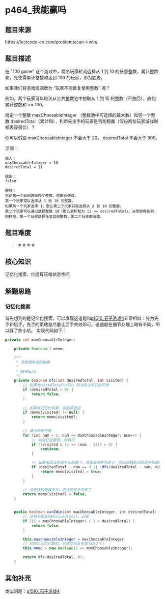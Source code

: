 # p464_我能赢吗
## 题目来源
https://leetcode-cn.com/problems/can-i-win/
## 题目描述

在 "100 game" 这个游戏中，两名玩家轮流选择从 1 到 10 的任意整数，累计整数和，先使得累计整数和达到 100 的玩家，即为胜者。

如果我们将游戏规则改为 “玩家不能重复使用整数” 呢？

例如，两个玩家可以轮流从公共整数池中抽取从 1 到 15 的整数（不放回），直到累计整数和 >= 100。

给定一个整数 maxChoosableInteger （整数池中可选择的最大数）和另一个整数 desiredTotal（累计和），判断先出手的玩家是否能稳赢（假设两位玩家游戏时都表现最佳）？

你可以假设 maxChoosableInteger 不会大于 20， desiredTotal 不会大于 300。

示例：
```text
输入：
maxChoosableInteger = 10
desiredTotal = 11

输出：
false

解释：
无论第一个玩家选择哪个整数，他都会失败。
第一个玩家可以选择从 1 到 10 的整数。
如果第一个玩家选择 1，那么第二个玩家只能选择从 2 到 10 的整数。
第二个玩家可以通过选择整数 10（那么累积和为 11 >= desiredTotal），从而取得胜利.
同样地，第一个玩家选择任意其他整数，第二个玩家都会赢。
```

## 题目难度
> ★★★★
## 核心知识
记忆化搜索、位运算压缩状态空间
## 解题思路

### 记忆化搜索
首先想到的是记忆化搜索，可以发现这道题和[p1510_石子游戏4](../problem/p1510_石子游戏4.md)非常相似：分为先手和后手，先手的策略是尽量让后手失败即可。这道题在细节处理上略有不同，所以踩了些小坑。
实现代码如下：

```java
private int maxChoosableInteger;

    private Boolean[] memo;

    /**
     * 深度搜索返回输赢
     *
     * @return
     */
    private boolean dfs(int desiredTotal, int visited) {
        // 如果desiredTotal小于0，则当前选手已经失败
        if (desiredTotal < 0) {
            return false;
        }
        
        // 如果有记忆化结果，则直接返回
        if (memo[visited] != null) {
            return memo[visited];
        }
        
        // 遍历所有可能
        for (int num = 1; num <= maxChoosableInteger; num++) {
            // 如果已经被取，则跳过
            if ((visited & (1 << (num - 1))) > 0) {
                continue;
            }

            // 如果发现当前选手已经赢了，或者是后手失败了，则已经找到当前选手稳赢走法，则终止循环并返回true
            if (desiredTotal - num == 0 || !dfs(desiredTotal - num, visited | (1 << (num - 1)))) {
                return memo[visited] = true;
            }
        }

        // 没有找到稳赢走法，则当前选手失败了
        return memo[visited] = false;
    }


    public boolean canIWin(int maxChoosableInteger, int desiredTotal) {
        // 总和不能达到desiredTotal，必输
        if ((1 + maxChoosableInteger) / 2 < desiredTotal) {
            return false;
        }

        this.maxChoosableInteger = maxChoosableInteger;
        // 初始化记忆化数组，状态空间复杂度为O(2^n)
        this.memo = new Boolean[1 << maxChoosableInteger];

        return dfs(desiredTotal, 0);
    }


```
## 其他补充

类似问题：[p1510_石子游戏4](../problem/p1510_石子游戏4.md)